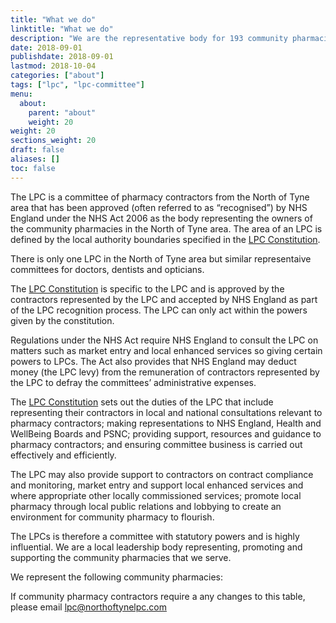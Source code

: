 ```yaml
---
title: "What we do"
linktitle: "What we do"
description: "We are the representative body for 193 community pharmacies across the North of Tyne region"
date: 2018-09-01
publishdate: 2018-09-01
lastmod: 2018-10-04
categories: ["about"]
tags: ["lpc", "lpc-committee"]
menu:
  about:
    parent: "about"
    weight: 20
weight: 20
sections_weight: 20
draft: false
aliases: []
toc: false
---
```


The LPC is a committee of pharmacy contractors from the North of Tyne area that has been approved (often referred 
to as “recognised”) by NHS England under the NHS Act 2006 as the body representing the owners of the community 
pharmacies in the North of Tyne area. The area of an LPC is defined by the local authority boundaries specified 
in the [LPC Constitution](/about/our-constitution).
  
There is only one LPC in the North of Tyne area but similar representaive committees for doctors, dentists and opticians.  

The [LPC Constitution](/about/our-constitution) is specific to the LPC and is approved by the contractors represented by the 
LPC and accepted by NHS England as part of the LPC recognition process. The LPC can only act within the powers given by the constitution.  

Regulations under the NHS Act require NHS England to consult the LPC on matters such as market entry and local 
enhanced services so giving certain powers to LPCs. The Act also provides that NHS England may deduct money (the LPC levy) 
from the remuneration of contractors represented by the LPC to defray the committees’ administrative expenses.  

The [LPC Constitution](/about/our-constitution) sets out the duties of the LPC that include representing their contractors in local and national 
consultations relevant to pharmacy contractors; making representations to NHS England, Health and WellBeing Boards 
and PSNC; providing support, resources and guidance to pharmacy contractors; and ensuring committee business is 
carried out effectively and efficiently.  

The LPC may also provide support to contractors on contract compliance and monitoring, market entry and support local 
enhanced services and where appropriate other locally commissioned services; promote local pharmacy through local 
public relations and lobbying to create an environment for community pharmacy to flourish.  

The LPCs is therefore a committee with statutory powers and is highly influential. We are a local leadership body
representing, promoting and supporting the community pharmacies that we serve.  
 
We represent the following community pharmacies:

<!-- Place this tag where you want the Awesome Table Widget to render -->
<div data-type="AwesomeTableView" data-viewID="-LO-2IaT2piEcD96iclx"></div>

<!-- Place this within the <head> tag or just before the end of your <body> tag. -->
<script src="https://awesome-table.com/AwesomeTableInclude.js"></script>  

If community pharmacy contractors require a any changes to this table, please email [lpc@northoftynelpc.com](Mailto:lpc@northoftynelpc.com)  
